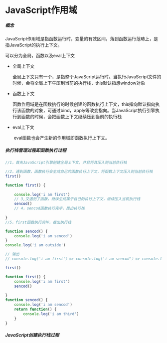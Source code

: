 # 			JavaScript作用域

##### 概念

​	JavaScript作用域是指函数运行时，变量的有效区间，落到函数运行范畴上，是指JavaScript的执行上下文。

可以分为全局，函数以及eval上下文

- 全局上下文

  全局上下文只有一个，是指整个JavaScript运行时。当执行JavaScript文件的时候，会将全局上下午压到当前的执行栈，this默认指想window对象

- 函数上下文

  ​		函数作用域是在函数执行的时候创建的函数执行上下文，this指向默认指向执行该函数的对象，可通过bind，apply等改变指向。当JavaScript执行引擎执行到函数的时候，会把函数上下文继续压到当前的执行栈

- eval上下文

  ​		eval函数也会产生新的作用域即函数执行上下文。

##### 执行栈管理过程即函数执行过程

```js
//1，首先JavaScript引擎创建全局上下文，并且将其压入到当前执行栈

//2，遇到函数，函数执行会生成自己的函数执行上下文，将函数上下文压入到当前执行栈
first()

function first() {
    
    console.log('i am first')
    // 3,又遇到了函数，继续生成属于自己的执行上下文，继续压入当前执行栈
    sencod()
    // 4，sencod函数执行完毕，推出执行栈
    
}
//5，first函数执行完毕，推出执行栈

function sencod() {
    console.log('i am sencod')
}
console.log('i am outside')

// 输出
// console.log('i am first'）=> console.log('i am sencod'）=> console.log('i am outside'）
```

```js
first()

function first() {
    console.log('i am first')
    sencod()
    
}
function sencod() {
    console.log('i am sencod')
    return function() {
 		console.log('i am third')       
    }
}
```



##### JavaScript创建执行栈过程

